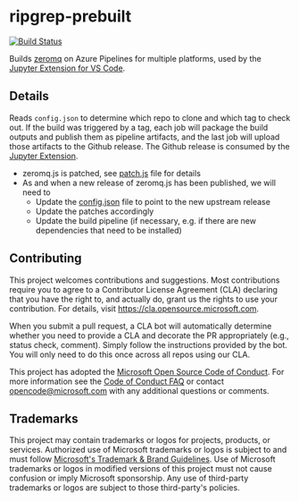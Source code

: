 # ripgrep-prebuilt

[![Build Status](https://dev.azure.com/monacotools/Monaco/_apis/build/status/Extensions/ms-toolsai/zeromq-prebuilt?branchName=main)](https://dev.azure.com/monacotools/Monaco/_build/latest?definitionId=466&branchName=main)

Builds [zeromq](https://github.com/zeromq/zeromq.js) on Azure Pipelines for multiple platforms, used by the [Jupyter Extension for VS Code](https://github.com/microsoft/vscode-jupyter).

## Details

Reads `config.json` to determine which repo to clone and which tag to check out. If the build was triggered by a tag, each job will package the build outputs and publish them as pipeline artifacts, and the last job will upload those artifacts to the Github release. The Github release is consumed by the [Jupyter Extension](https://github.com/microsoft/vscode-jupyter).

* zeromq.js is patched, see [patch.js](https://github.com/microsoft/zeromq-prebuilt/blob/main/patch.js) file for details
* As and when a new release of zeromq.js has been published, we will need to
	* Update the [config.json](https://github.com/microsoft/zeromq-prebuilt/blob/main/config.json) file to point to the new upstream release
    * Update the patches accordingly
    * Update the build pipeline (if necessary, e.g. if there are new dependencies that need to be installed)

## Contributing

This project welcomes contributions and suggestions.  Most contributions require you to agree to a
Contributor License Agreement (CLA) declaring that you have the right to, and actually do, grant us
the rights to use your contribution. For details, visit https://cla.opensource.microsoft.com.

When you submit a pull request, a CLA bot will automatically determine whether you need to provide
a CLA and decorate the PR appropriately (e.g., status check, comment). Simply follow the instructions
provided by the bot. You will only need to do this once across all repos using our CLA.

This project has adopted the [Microsoft Open Source Code of Conduct](https://opensource.microsoft.com/codeofconduct/).
For more information see the [Code of Conduct FAQ](https://opensource.microsoft.com/codeofconduct/faq/) or
contact [opencode@microsoft.com](mailto:opencode@microsoft.com) with any additional questions or comments.

## Trademarks

This project may contain trademarks or logos for projects, products, or services. Authorized use of Microsoft
trademarks or logos is subject to and must follow
[Microsoft's Trademark & Brand Guidelines](https://www.microsoft.com/en-us/legal/intellectualproperty/trademarks/usage/general).
Use of Microsoft trademarks or logos in modified versions of this project must not cause confusion or imply Microsoft sponsorship.
Any use of third-party trademarks or logos are subject to those third-party's policies.

